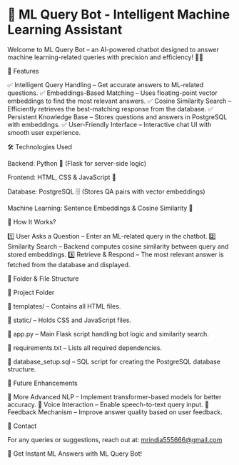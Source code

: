# 🤖 ML Query Bot - Intelligent Machine Learning Assistant

Welcome to ML Query Bot – an AI-powered chatbot designed to answer machine learning-related queries with precision and efficiency! 🚀🧠

🌟 Features

✅ Intelligent Query Handling – Get accurate answers to ML-related questions.
✅ Embeddings-Based Matching – Uses floating-point vector embeddings to find the most relevant answers.
✅ Cosine Similarity Search – Efficiently retrieves the best-matching response from the database.
✅ Persistent Knowledge Base – Stores questions and answers in PostgreSQL with embeddings.
✅ User-Friendly Interface – Interactive chat UI with smooth user experience.

🛠️ Technologies Used

Backend: Python 🐍 (Flask for server-side logic)

Frontend: HTML, CSS & JavaScript 🎨

Database: PostgreSQL 🗄️ (Stores QA pairs with vector embeddings)

Machine Learning: Sentence Embeddings & Cosine Similarity 🤖

🚀 How It Works?

1️⃣ User Asks a Question – Enter an ML-related query in the chatbot.
2️⃣ Similarity Search – Backend computes cosine similarity between query and stored embeddings.
3️⃣ Retrieve & Respond – The most relevant answer is fetched from the database and displayed.

📂 Folder & File Structure

📁 Project Folder

📂 templates/ – Contains all HTML files.

📂 static/ – Holds CSS and JavaScript files.

📄 app.py – Main Flask script handling bot logic and similarity search.

📄 requirements.txt – Lists all required dependencies.

📄 database_setup.sql – SQL script for creating the PostgreSQL database structure.

📌 Future Enhancements

🔹 More Advanced NLP – Implement transformer-based models for better accuracy.
🔹 Voice Interaction – Enable speech-to-text query input.
🔹 Feedback Mechanism – Improve answer quality based on user feedback.

📧 Contact

For any queries or suggestions, reach out at: mrindia555666@gmail.com

🎯 Get Instant ML Answers with ML Query Bot!
